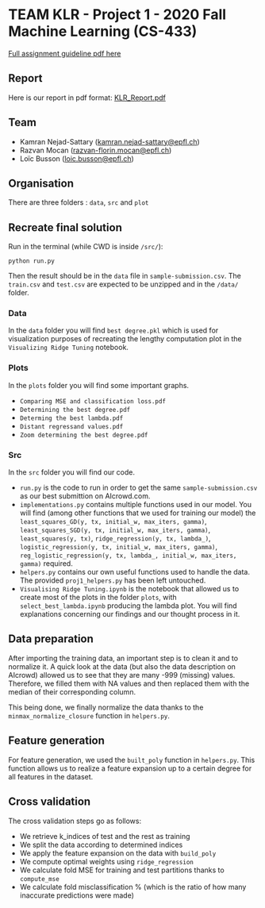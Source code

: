# TEAM KLR - Project 1 - 2020 Fall Machine Learning (CS-433)

[Full assignment guideline pdf here](https://github.com/epfml/ML_course/blob/master/projects/project1/project1_description.pdf)

## Report

Here is our report in pdf format: [KLR_Report.pdf](KLR_Report.pdf)

## Team

- Kamran Nejad-Sattary (kamran.nejad-sattary@epfl.ch)
- Razvan Mocan (razvan-florin.mocan@epfl.ch)
- Loïc Busson (loic.busson@epfl.ch)

## Organisation

There are three folders : `data`, `src` and `plot`

## Recreate final solution

Run in the terminal (while CWD is inside `/src/`):

```
python run.py
```

Then the result should be in the `data` file in `sample-submission.csv`. The `train.csv` and `test.csv` are expected to be unzipped and in the `/data/` folder. 

### Data

In the `data` folder you will find `best degree.pkl` which is used for visualization purposes of recreating the lengthy computation plot in the `Visualizing Ridge Tuning` notebook.

### Plots

In the `plots` folder you will find some important graphs.

- `Comparing MSE and classification loss.pdf`
- `Determining the best degree.pdf`
- `Determing the best lambda.pdf`
- `Distant regressand values.pdf`
- `Zoom determining the best degree.pdf`

### Src

In the `src` folder you will find our code. 

- `run.py` is the code to run in order to get the same `sample-submission.csv` as our best submittion on AIcrowd.com.
- `implementations.py` contains multiple functions used in our model. You will find (among other functions that we used for training our model) the `least_squares_GD(y, tx, initial_w, max_iters, gamma)`, `least_squares_SGD(y, tx, initial_w, max_iters, gamma)`, `least_squares(y, tx)`, `ridge_regression(y, tx, lambda_)`, `logistic_regression(y, tx, initial_w, max_iters, gamma)`, `reg_logistic_regression(y, tx, lambda_, initial_w, max_iters, gamma)` required.
- `helpers.py` contains our own useful functions used to handle the data. The provided `proj1_helpers.py` has been left untouched.
- `Visualising Ridge Tuning.ipynb` is the notebook that allowed us to create most of the plots in the folder `plots`, with `select_best_lambda.ipynb` producing the lambda plot. You will find explanations concerning our findings and our thought process in it.

## Data preparation

After importing the training data, an important step is to clean it and to normalize it. A quick look at the data (but also the data description on AIcrowd) allowed us to see that they are many -999 (missing) values. Therefore, we filled them with NA values and then replaced them with the median of their corresponding column.

This being done, we finally normalize the data thanks to the `minmax_normalize_closure` function in `helpers.py`. 

## Feature generation

For feature generation, we used the `built_poly` function in `helpers.py`. This function allows us to realize a feature expansion up to a certain degree for all features in the dataset. 

## Cross validation

The cross validation steps go as follows:

- We retrieve k_indices of test and the rest as training
- We split the data according to determined indices
- We apply the feature expansion on the data with `build_poly`
- We compute optimal weights using `ridge_regression`
- We calculate fold MSE for training and test partitions thanks to `compute_mse`
- We calculate fold misclassification % (which is the ratio of how many inaccurate predictions were made)


